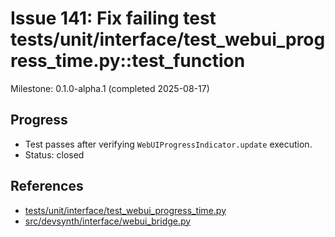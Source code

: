 # Issue 141: Fix failing test tests/unit/interface/test_webui_progress_time.py::test_function

Milestone: 0.1.0-alpha.1 (completed 2025-08-17)

## Progress
- Test passes after verifying `WebUIProgressIndicator.update` execution.
- Status: closed

## References
- [tests/unit/interface/test_webui_progress_time.py](../../tests/unit/interface/test_webui_progress_time.py)
- [src/devsynth/interface/webui_bridge.py](../../src/devsynth/interface/webui_bridge.py)
